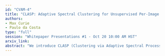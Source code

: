 ```yaml
---
id: "CVAM-4"
title: "CLASP: Adaptive Spectral Clustering for Unsupervised Per-Image Segmentation"
authors:
- Max Curie
- Paulo da Costa
type: "full"
session: "Whitepaper Presentations #1 - Oct 20 10:00 AM HST"
arxiv_link:
abstract: "We introduce CLASP (Clustering via Adaptive Spectral Processing), a lightweight framework for unsupervised image segmentation that operates without any labeled data or fine-tuning. CLASP first extracts per-patch features using a self-supervised ViT encoder (DINO); then, it builds an affinity matrix and applies spectral clustering. To avoid manual tuning, we select the segment count automatically with a eigengap-silhouette search, and we sharpen the boundaries with a fully connected DenseCRF. Despite its simplicity and training-free nature, CLASP attains competitive mIoU and pixel-accuracy on COCO-Stuff and ADE20K, matching recent unsupervised baselines. The zero-training design makes CLASP a strong, easily reproducible baseline for large unannotated corpora—especially common in digital advertising and marketing workflows such as brand-safety screening, creative asset curation, and social-media content moderation."
---
```

